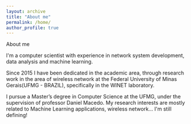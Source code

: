 ```yaml
---
layout: archive
title: "About me"
permalink: /home/
author_profile: true
---
```

About me

I'm a computer scientist with experience in network system development, data analysis and machine learning.

Since 2015 I have been dedicated in the academic area, through research work in the area of wireless network at the Federal University of Minas Gerais(UFMG - BRAZIL), specifically in the WINET laboratory.

I pursue a Master’s degree in Computer Science at the UFMG, under the supervision of professor Daniel Macedo. My research interests are mostly related to Machine Learning applications, wireless network... I'm still defining!